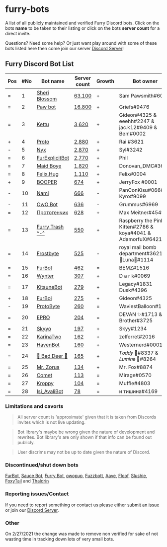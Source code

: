 # furry-bots

A list of all publicly maintained and verified Furry Discord bots. Click on the bots **name** to be taken to their listing or click on the bots **server count** for a direct  invite.

Questions? Need some help? Or just want play around with some of these bots listed here then come join our server [Discord Server]!



## Furry Discord Bot List

| Pos | #No | Bot name | Server count | Growth | Bot owner | Bot lib
| --- | --- | -------- | -------------| ----- | ----------- | ---------- |
| = | 1 | [Sheri Blossom] | [63,100](https://discord.com/oauth2/authorize?client_id=346702890368368640&scope=applications.commands%20bot) | + | Sam Pawsmith#6015 | Discord.py
| = | 2 | [Paw bot] | [16,800](https://discord.com/oauth2/authorize?client_id=663823539672973353&scope=applications.commands%20bot) | + | Griefs#9476 | Discord.js
| = | 3 | [Kettu] | [3,620](https://discord.com/oauth2/authorize?client_id=667131062941384757&scope=applications.commands%20bot) | + | Gideon#4325 & eeehh#2247 & jac.k12#9409 & Ben!#0002 | Discord.js
| + | 4 | [Proto] | [2,880](https://discord.com/oauth2/authorize?client_id=724601984241369100&scope=applications.commands%20bot) | + | Rai #3621 | Discord.net
| - | 5 | [Nyx] | [2,870](https://discord.com/oauth2/authorize?client_id=600206352916414464&scope=applications.commands%20bot) | + | Syl#3242 | Eris
| = | 6 | [FurExplicitBot] | [2,770](https://discord.com/oauth2/authorize?=&client_id=534828939198070824&scope=applications.commands%20bot) | + | Phil | Flipper#3621 | Discord.js
| = | 7 | [Maid Boye] | [1,820](https://discord.com/oauth2/authorize?client_id=879918811791388705&scope=applications.commands%20bot) | + | Donovan_DMC#3621 | Eris
| = | 8 | [Felix.Hug] | [1,110](https://discord.com/oauth2/authorize?client_id=950449870647492658&scope=applications.commands%20bot) | + | Felix#0004 | Discord.py
| + | 9 | [BOOPER] | [674](https://discord.com/oauth2/authorize?client_id=759083323275608096&scope=applications.commands%20bot) | + | JerryFox #0001 | Discord.js
| - | 10 | [Nami] | [666](https://discord.com/oauth2/authorize?client_id=747612596982513724&scope=applications.commands%20bot) | - | PanConKisu#0666 Kyro#9099 | Unknown
| - | 11 | [OwO Bot] | [636](https://discord.com/oauth2/authorize?client_id=517201738646945803&scope=applications.commands%20bot) | - | Grummus#6969 | Unknown
| = | 12 | [Протогенчик] | [628](https://discord.com/oauth2/authorize?client_id=890645772557746206&scope=applications.commands%20bot) | + | Max Meitner#4549 | Discord.py
| = | 13 | [Furry Trash ^-^] | [550](https://discord.com/oauth2/authorize?client_id=417900655601254420&scope=applications.commands%20bot) | + | Raspberry the Pink Kitten#2786 & koya#4041 & AdamorfuX#6421 | Discord.py
| = | 14 | [Frostbyte] | [525](https://discord.com/oauth2/authorize?client_id=732233716604076075&scope=applications.commands%20bot) | - | royal mail bomb department#3621 & 🌸Luna🌸#1114 | Discord.py
| = | 15 | [FurBot] | [462](https://discord.com/oauth2/authorize?client_id=716259432878702633&scope=applications.commands%20bot) | = | BEMZ#1516 | Discord.py
| = | 16 | [Wynter] | [307](https://discord.com/oauth2/authorize?client_id=548269826020343809&scope=applications.commands%20bot) | + | D a r k#0069 | Discord.js
| = | 17 | [KitsuneBot] | [279](https://discord.com/oauth2/authorize?client_id=738229595626668102&scope=applications.commands%20bot) | + | Legacy#1831 Dusk#4396 | Unknown
| + | 18 | [FurBoi] | [275](https://discord.com/oauth2/authorize?client_id=990695577547333734&scope=applications.commands%20bot) | + | Gideon#4325 | Discord.js
| - | 19 | [ProtoByte] | [260](https://discord.com/oauth2/authorize?client_id=877347193328111666&scope=applications.commands%20bot) | = | WaviestBalloon#1961 | Discord.js
| = | 20 | [EPRO] | [204](https://discord.com/oauth2/authorize?client_id=823554361397215294&scope=applications.commands%20bot) | = | DEVAN ✨#1713 & Brother#3725 | Discord.js
| = | 21 | [Skyyo] | [197](https://discord.com/oauth2/authorize?client_id=877928677109817404&scope=applications.commands%20bot) | + | Skyy#1234 | Custom
| = | 22 | [KarinaTwo] | [162](https://discord.com/oauth2/authorize?client_id=793530706319114261&scope=applications.commands%20bot) | + | zelferret#2016 | Discord.js
| = | 23 | [HavenBot] | [160](https://discord.com/oauth2/authorize?client_id=688494367807111234&scope=applications.commands%20bot) | + | Westernerd#0001 | Unknown
| = | 24 | [🐾 Bad Deer 🐾] | [165](https://discord.com/oauth2/authorize?client_id=879514717612310558&scope=applications.commands%20bot) | + | 𝑇𝑜𝑑𝑑𝑦 🌙#8337 & 𝐿𝑢𝑚𝑖𝑛𝑒 🌙#8264 | BDScript & AOI.js
| = | 25 | [Mr. Zorua] | [134](https://discord.com/oauth2/authorize?client_id=735733344494682124&scope=applications.commands%20bot) | + | Mr. Fox#8874 | DiscordGo 
| = | 26 | [Comet] | [113](https://discord.com/oauth2/authorize?client_id=678719240290828289&scope=applications.commands%20bot) | = | Mirage#0570 | Unknown 
| = | 27 | [Kroppy] | [104](https://discord.com/oauth2/authorize?client_id=875974356633788436&scope=applications.commands%20bot) | = | Muffle#4803 | Blxxded#0303 | NextCord 
| = | 28 | [Isi_AvaliBot] | [78](https://discord.com/oauth2/authorize?client_id=876515016143147110&scope=applications.commands%20bot) | = | и тишина#4169 | Unknown



### Limitations and cavorts

> All server count is 'approximate' given that it is taken from Discords invites which is not live updating.

> Bot library's maybe be wrong given the nature of development and rewrites. Bot library's are only shown if that info can be found out publicly.

> User discrims may not be up to date given the nature of Discord.

### Discontinued/shut down bots

[FurBot](https://discord.com/oauth2/authorize?client_id=174176308396425217&scope=applications.commands%20bot), [Sauce Bot](https://discord.com/oauth2/authorize?client_id=730158145489338409&scope=applications.commands%20bot), [Furry Bot](https://discord.com/oauth2/authorize?client_id=398251412246495233&scope=applications.commands%20bot), [owopup](https://discord.com/oauth2/authorize?client_id=365255872181567489&scope=applications.commands%20bot), [Fuzzbott](https://discord.com/oauth2/authorize?client_id=730633518992064514&scope=applications.commands%20bot), [Aave](https://discord.com/oauth2/authorize?client_id=486185195989368852&scope=applications.commands%20bot), [Floof](https://discord.com/oauth2/authorize?client_id=780116896775274538&scope=applications.commands%20bot), [Slushie](https://discord.com/oauth2/authorize?client_id=670786019037020188&scope=applications.commands%20bot), [FoxyTail](https://discord.com/oauth2/authorize?client_id=716682147749953616&scope=applications.commands%20bot) and [Thaldrin](https://discord.com/oauth2/authorize?client_id=434662676547764244&scope=applications.commands%20bot)

### Reporting issues/Contact

If you need to report something or contact us please either [submit an issue](https://github.com/Gideon-foxo/furry-bots/issues/new) or join our [Discord Server].

### Other

On 2/27/2021 the change was made to remove non verified for sake of not wasting time in tracking down lots of very small bots.


<!-- Markdown Links -->

[Discord Server]:https://discord.gg/c4q5GMN2n4

[Sheri Blossom]:https://discord.bots.gg/bots/346702890368368640
[Paw bot]:https://discord.bots.gg/bots/663823539672973353
[Kettu]:https://discord.bots.gg/bots/667131062941384757
[Nyx]:https://discord.bots.gg/bots/600206352916414464
[FurExplicitBot]:https://discord.bots.gg/bots/534828939198070824
[Proto]:https://discord.bots.gg/bots/724601984241369100
[Maid Boye]:https://top.gg/bot/879918811791388705
[Nami]:https://top.gg/bot/747612596982513724
[OwO Bot]:https://top.gg/bot/517201738646945803
[Furry Trash ^-^]:https://top.gg/bot/417900655601254420
[BOOPER]:https://discord.bots.gg/bots/759083323275608096
[Frostbyte]:https://top.gg/bot/732233716604076075
[FurBot]:https://top.gg/bot/716259432878702633
[Felix.Hug]:https://top.gg/bot/950449870647492658
[Wynter]:https://discords.com/bots/bot/548269826020343809
[KitsuneBot]:https://discord.bots.gg/bots/738229595626668102
[ProtoByte]:https://top.gg/bot/877347193328111666
[EPRO]:https://top.gg/bot/823554361397215294
[KarinaTwo]:https://top.gg/bot/793530706319114261
[HavenBot]:https://top.gg/bot/688494367807111234
[Skyyo]:https://discord.bots.gg/bots/877928677109817404
[Протогенчик]:https://discords.com/bots/bot/890645772557746206
[FurBoi]:https://top.gg/bot/990695577547333734
[🐾 Bad Deer 🐾]:https://top.gg/bot/879514717612310558
[Mr. Zorua]:https://top.gg/bot/735733344494682124
[Comet]:https://discord.com/users/678719240290828289
[Isi_AvaliBot]:https://top.gg/bot/876515016143147110
[Kroppy]:https://top.gg/bot/875974356633788436

